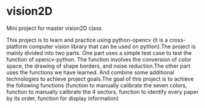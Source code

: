 # vision2D
Mini project for master vision2D class

This project is to learn and practice using python-opencv (it is a cross-platform computer vision library that can be used on python).The project is mainly divided into two parts. One part uses a simple test case to test the function of opencv-python. The function involves the conversion of color space, the drawing of shape borders, and noise reduction.The other part uses the functions we have learned. And combine some additional technologies to achieve project goals.The goal of this project is to achieve the following functions (function to manually calibrate the seven colors, function to manually calibrate the 4 sectors, function to identify every paper by its order, function for display information)
